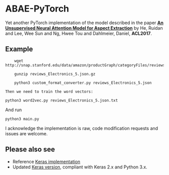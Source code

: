 # ABAE-PyTorch

Yet another PyTorch implementation of the model described in the paper [**An Unsupervised Neural Attention Model for Aspect Extraction**](https://aclweb.org/anthology/papers/P/P17/P17-1036/) by He, Ruidan and  Lee, Wee Sun  and  Ng, Hwee Tou  and  Dahlmeier, Daniel, **ACL2017**.

## Example

```
    wget http://snap.stanford.edu/data/amazon/productGraph/categoryFiles/reviews_Electronics_5.json.gz
    
    gunzip reviews_Electronics_5.json.gz
    
    python3 custom_format_converter.py reviews_Electronics_5.json
```

    Then we need to train the word vectors:

```
python3 word2vec.py reviews_Electronics_5.json.txt
```
And run

`
    python3 main.py
`

I acknowledge the implementation is raw, code modification requests and issues are welcome.

## Please also see

* Reference [Keras implementation](https://github.com/ruidan/Unsupervised-Aspect-Extraction)
* Updated [Keras version](https://github.com/madrugado/Attention-Based-Aspect-Extraction), compliant with Keras 2.x and Python 3.x.
